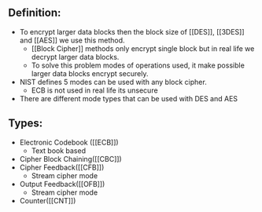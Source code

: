 ## Definition:
- To encrypt larger data blocks then the block size of [[DES]], [[3DES]] and [[AES]] we use this method.
	- [[Block Cipher]] methods only encrypt single block but in real life we decrypt larger data blocks.
	- To solve this problem modes of operations used, it make possible larger data blocks encrypt securely.
- NIST defines 5 modes can be used with any block cipher.
	- ECB is not used in real life its unsecure
- There are different mode types that can be used with DES and AES
## Types:
- Electronic Codebook ([[ECB]])
	- Text book based
- Cipher Block Chaining([[CBC]])
- Cipher Feedback([[CFB]])
	- Stream cipher mode
- Output Feedback([[OFB]])
	-  Stream cipher mode
- Counter([[CNT]])

